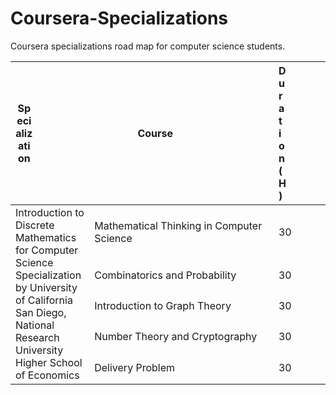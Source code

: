 # Coursera-Specializations
Coursera specializations road map for computer science students.

<table style="width: 100%">
  <colgroup>
       <col style="width: 25%;">
       <col style="width: 70%;">
       <col style="width: 5%;">
  </colgroup>
  <thead>
    <tr> 
            <th> <div style="width: 25%;">Specialization</div> </th> 
            <th> <div style="width: 70%;">Course</div> </th> 
            <th> <div style="width: 5%;">Duration (H)</div> </th> 
    </tr>
  </thead>
  <tbody>
    <tr>
            <td rowspan=5 style="width:10%">Introduction to Discrete Mathematics for Computer Science Specialization
              by University of California San Diego, National Research University Higher School of Economics
            </td>
            <td>Mathematical Thinking in Computer Science</td>      <td>30</td>
    </tr>
    <tr>
            <td>Combinatorics and Probability</td>                  <td>30</td>
    </tr>
    <tr>
            <td>Introduction to Graph Theory</td>                   <td>30</td>
    </tr>
    <tr>
            <td>Number Theory and Cryptography</td>                 <td>30</td>
    </tr>
    <tr>
            <td>Delivery Problem</td>                               <td>30</td>
    </tr>
  </tbody>
</table>
